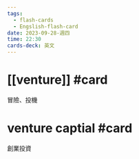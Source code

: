 ```yaml
---
tags:
  - flash-cards
  - Engslish-flash-card
date: 2023-09-28-週四
time: 22:30
cards-deck: 英文
---
```


# [[venture]] #card 
冒險、投機

# venture captial #card
創業投資
